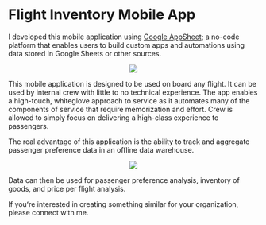 # Flight Inventory Mobile App

I developed this mobile application using [Google AppSheet](https://cloud.google.com/appsheet); a no-code platform that enables users to build custom apps and automations using data stored in Google Sheets or other sources.

<p align="center">
  <img src="https://user-images.githubusercontent.com/37047605/211243904-75e935c6-79a7-4271-a78c-6366393a03b4.png" />
</p>

This mobile application is designed to be used on board any flight. It can be used by internal crew with little to no technical experience. The app enables a high-touch, whiteglove approach to service as it automates many of the components of service that require memorization and effort. Crew is allowed to simply focus on delivering a high-class experience to passengers. 

The real advantage of this application is the ability to track and aggregate passenger preference data in an offline data warehouse. 

<p align="center">
  <img src="https://user-images.githubusercontent.com/37047605/211244222-132b711a-050b-45d9-acd9-8e5710fc826d.png" />
</p>

Data can then be used for passenger preference analysis, inventory of goods, and price per flight analysis.

If youʻre interested in creating something similar for your organization, please connect with me. 
